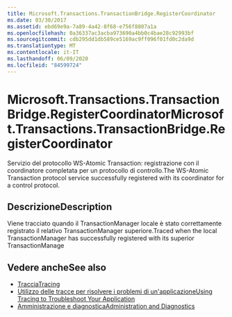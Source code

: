 ```yaml
---
title: Microsoft.Transactions.TransactionBridge.RegisterCoordinator
ms.date: 03/30/2017
ms.assetid: ebd69e9a-7a89-4a42-8f68-e756f8807a1a
ms.openlocfilehash: 0a36337ac3acba973690a4bb0c4bae28c92993bf
ms.sourcegitcommit: cdb295dd1db589ce5169ac9ff096f01fd0c2da9d
ms.translationtype: MT
ms.contentlocale: it-IT
ms.lasthandoff: 06/09/2020
ms.locfileid: "84599724"
---
```

# <a name="microsofttransactionstransactionbridgeregistercoordinator"></a><span data-ttu-id="f8853-102">Microsoft.Transactions.TransactionBridge.RegisterCoordinator</span><span class="sxs-lookup"><span data-stu-id="f8853-102">Microsoft.Transactions.TransactionBridge.RegisterCoordinator</span></span>
<span data-ttu-id="f8853-103">Servizio del protocollo WS-Atomic Transaction: registrazione con il coordinatore completata per un protocollo di controllo.</span><span class="sxs-lookup"><span data-stu-id="f8853-103">The WS-Atomic Transaction protocol service successfully registered with its coordinator for a control protocol.</span></span>  
  
## <a name="description"></a><span data-ttu-id="f8853-104">Descrizione</span><span class="sxs-lookup"><span data-stu-id="f8853-104">Description</span></span>  
 <span data-ttu-id="f8853-105">Viene tracciato quando il TransactionManager locale è stato correttamente registrato il relativo TransactionManager superiore.</span><span class="sxs-lookup"><span data-stu-id="f8853-105">Traced when the local TransactionManager has successfully registered with its superior TransactionManage</span></span>  
  
## <a name="see-also"></a><span data-ttu-id="f8853-106">Vedere anche</span><span class="sxs-lookup"><span data-stu-id="f8853-106">See also</span></span>

- [<span data-ttu-id="f8853-107">Traccia</span><span class="sxs-lookup"><span data-stu-id="f8853-107">Tracing</span></span>](index.md)
- [<span data-ttu-id="f8853-108">Utilizzo delle tracce per risolvere i problemi di un'applicazione</span><span class="sxs-lookup"><span data-stu-id="f8853-108">Using Tracing to Troubleshoot Your Application</span></span>](using-tracing-to-troubleshoot-your-application.md)
- [<span data-ttu-id="f8853-109">Amministrazione e diagnostica</span><span class="sxs-lookup"><span data-stu-id="f8853-109">Administration and Diagnostics</span></span>](../index.md)
